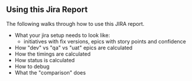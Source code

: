 ## Using this Jira Report

The following walks through how to use this JIRA report.

- What your jira setup needs to look like:
    - initiatives with fix versions, epics with story points and confidence
- How "dev" vs "qa" vs "uat" epics are calculated
- How the timings are calculated
- How status is calculated
- How to debug
- What the "comparison" does 
